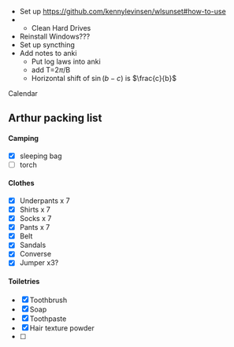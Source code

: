 - Set up https://github.com/kennylevinsen/wlsunset#how-to-use
- - Clean Hard Drives
- Reinstall Windows???
- Set up syncthing
- Add notes to anki
	- Put log laws into anki
	- add T=2$\pi$/B
	- Horizontal shift of $\sin(b-c)$ is $\frac{c}{b}$  


Calendar 

## Arthur packing list
#### Camping
- [x] sleeping bag
- [ ] torch

#### Clothes
- [x] Underpants x 7 
- [x] Shirts x 7 
- [x] Socks x 7 
- [x] Pants x 7 
- [x] Belt
- [x] Sandals
- [x] Converse
- [x] Jumper x3?

#### Toiletries
- [x] Toothbrush
- [x] Soap
- [x] Toothpaste
- [x] Hair texture powder
- [ ] 

